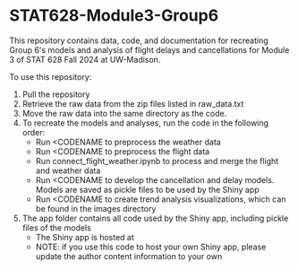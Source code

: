 # STAT628-Module3-Group6
This repository contains data, code, and documentation for recreating Group 6's models and analysis of flight delays and cancellations for Module 3 of STAT 628 Fall 2024 at UW-Madison.

To use this repository:
1. Pull the repository
2. Retrieve the raw data from the zip files listed in raw_data.txt
3. Move the raw data into the same directory as the code.
4. To recreate the models and analyses, run the code in the following order:
    - Run <CODENAME to preprocess the weather data
    - Run <CODENAME to preprocess the flight data
    - Run connect_flight_weather.ipynb to process and merge the flight and weather data
    - Run <CODENAME to develop the cancellation and delay models. Models are saved as pickle files to be used by the Shiny app
    - Run <CODENAME to create trend analysis visualizations, which can be found in the images directory
5. The app folder contains all code used by the Shiny app, including pickle files of the models
    - The Shiny app is hosted at <URL>
    - NOTE: if you use this code to host your own Shiny app, please update the author content information to your own
    
   
